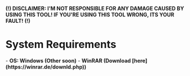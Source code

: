 **(!) DISCLAIMER: I'M NOT RESPONSIBLE FOR ANY DAMAGE CAUSED BY USING THIS TOOL! IF YOU'RE USING THIS TOOL WRONG, ITS YOUR FAULT! (!)** 

<h1>System Requirements</h1>
- <strong> OS: Windows (Other soon)</strong>
- <strong> WinRAR (Download [here](https://winrar.de/downld.php))</strong>

